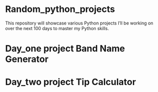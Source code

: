 # Random_python_projects
This repository will showcase various Python projects I’ll be working on over the next 100 days to master my Python skills.
# Day_one project Band Name Generator
# Day_two project Tip Calculator